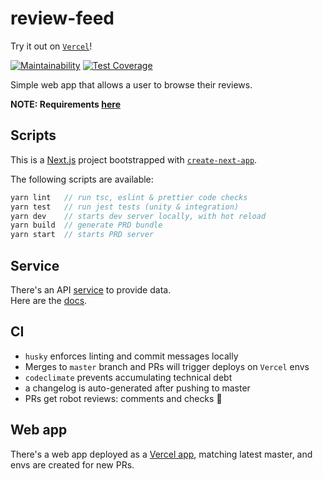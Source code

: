 # review-feed

Try it out on [`Vercel`](https://review-feed.vercel.app/)!

[![Maintainability](https://api.codeclimate.com/v1/badges/7f4137dd9f6c4eba544e/maintainability)](https://codeclimate.com/github/sombreroEnPuntas/review-feed/maintainability)
[![Test Coverage](https://api.codeclimate.com/v1/badges/7f4137dd9f6c4eba544e/test_coverage)](https://codeclimate.com/github/sombreroEnPuntas/review-feed/test_coverage)

Simple web app that allows a user to browse their reviews.

**NOTE: Requirements [here](assignment.pdf)**

## Scripts

This is a [Next.js](https://nextjs.org/) project bootstrapped with [`create-next-app`](https://github.com/vercel/next.js/tree/canary/packages/create-next-app).

The following scripts are available:

```js
yarn lint   // run tsc, eslint & prettier code checks
yarn test   // run jest tests (unity & integration)
yarn dev    // starts dev server locally, with hot reload
yarn build  // generate PRD bundle
yarn start  // starts PRD server
```

## Service

There's an API [service](frontend-task.production.cloud.chattermill.xyz) to provide data.  
Here are the [docs](https://frontend-task.production.cloud.chattermill.xyz/swagger/index.html).

## CI

- `husky` enforces linting and commit messages locally
- Merges to `master` branch and PRs will trigger deploys on `Vercel` envs
- `codeclimate` prevents accumulating technical debt
- a changelog is auto-generated after pushing to master
- PRs get robot reviews: comments and checks 🤖

## Web app

There's a web app deployed as a [Vercel app](https://review-feed.vercel.app/), matching latest master, and envs are created for new PRs.
